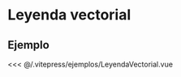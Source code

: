 <script setup>
import LeyendaVectorial from "./../.vitepress/ejemplos/LeyendaVectorial.vue";
</script>

# Leyenda vectorial

## Ejemplo

<LeyendaVectorial />

<<< @/.vitepress/ejemplos/LeyendaVectorial.vue
